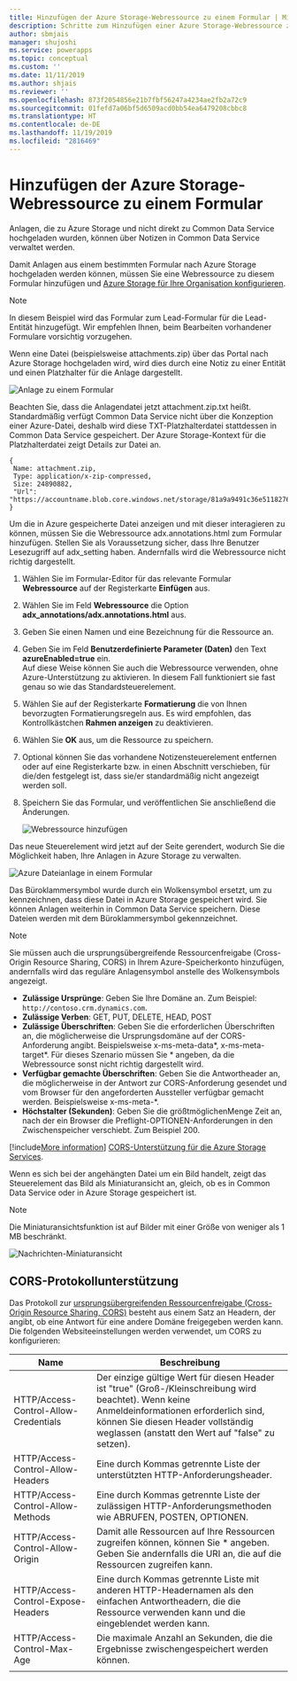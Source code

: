 ```yaml
---
title: Hinzufügen der Azure Storage-Webressource zu einem Formular | Microsoft-Dokumentation
description: Schritte zum Hinzufügen einer Azure Storage-Webressource zu einem Formular, um das Hochladen von Anhängen zu Azure Storage zu aktivieren.
author: sbmjais
manager: shujoshi
ms.service: powerapps
ms.topic: conceptual
ms.custom: ''
ms.date: 11/11/2019
ms.author: shjais
ms.reviewer: ''
ms.openlocfilehash: 873f2054856e21b7fbf56247a4234ae2fb2a72c9
ms.sourcegitcommit: 01fefd7a06bf5d6509acd0bb54ea6479208cbbc8
ms.translationtype: HT
ms.contentlocale: de-DE
ms.lasthandoff: 11/19/2019
ms.locfileid: "2816469"
---
```

# <a name="add-the-azure-storage-web-resource-to-a-form"></a>Hinzufügen der Azure Storage-Webressource zu einem Formular

Anlagen, die zu Azure Storage und nicht direkt zu Common Data Service hochgeladen wurden, können über Notizen in Common Data Service verwaltet werden.

Damit Anlagen aus einem bestimmten Formular nach Azure Storage hochgeladen werden können, müssen Sie eine Webressource zu diesem Formular hinzufügen und [Azure Storage für Ihre Organisation konfigurieren](enable-azure-storage.md).

> [!Note]
> In diesem Beispiel wird das Formular zum Lead-Formular für die Lead-Entität hinzugefügt. Wir empfehlen Ihnen, beim Bearbeiten vorhandener Formulare vorsichtig vorzugehen.

Wenn eine Datei (beispielsweise attachments.zip) über das Portal nach Azure Storage hochgeladen wird, wird dies durch eine Notiz zu einer Entität und einen Platzhalter für die Anlage dargestellt.

![Anlage zu einem Formular](media/notes-attachment-lead-form.png "Platzhalter für die Anlage in einem Formular")

Beachten Sie, dass die Anlagendatei jetzt attachment.zip.txt heißt. Standardmäßig verfügt Common Data Service nicht über die Konzeption einer Azure-Datei, deshalb wird diese TXT-Platzhalterdatei stattdessen in Common Data Service gespeichert. Der Azure Storage-Kontext für die Platzhalterdatei zeigt Details zur Datei an.
```
{
 Name: attachment.zip,
 Type: application/x-zip-compressed,
 Size: 24890882,
 "Url": "https://accountname.blob.core.windows.net/storage/81a9a9491c36e51182760026833bcf82/attachment.zip"
}
```

Um die in Azure gespeicherte Datei anzeigen und mit dieser interagieren zu können, müssen Sie die Webressource adx.annotations.html zum Formular hinzufügen. Stellen Sie als Voraussetzung sicher, dass Ihre Benutzer Lesezugriff auf adx_setting haben. Andernfalls wird die Webressource nicht richtig dargestellt.

1. Wählen Sie im Formular-Editor für das relevante Formular **Webressource** auf der Registerkarte **Einfügen** aus.

2. Wählen Sie im Feld **Webressource** die Option **adx_annotations/adx.annotations.html** aus.

3. Geben Sie einen Namen und eine Bezeichnung für die Ressource an.

4. Geben Sie im Feld **Benutzerdefinierte Parameter (Daten)** den Text **azureEnabled=true** ein. <br>Auf diese Weise können Sie auch die Webressource verwenden, ohne Azure-Unterstützung zu aktivieren. In diesem Fall funktioniert sie fast genau so wie das Standardsteuerelement.</br>

5. Wählen Sie auf der Registerkarte **Formatierung** die von Ihnen bevorzugten Formatierungsregeln aus. Es wird empfohlen, das Kontrollkästchen **Rahmen anzeigen** zu deaktivieren.

6. Wählen Sie **OK** aus, um die Ressource zu speichern.

7. Optional können Sie das vorhandene Notizensteuerelement entfernen oder auf eine Registerkarte bzw. in einen Abschnitt verschieben, für die/den festgelegt ist, dass sie/er standardmäßig nicht angezeigt werden soll.

8. Speichern Sie das Formular, und veröffentlichen Sie anschließend die Änderungen.

   ![Webressource hinzufügen](media/add-web-resource.png "Webressource hinzufügen")

Das neue Steuerelement wird jetzt auf der Seite gerendert, wodurch Sie die Möglichkeit haben, Ihre Anlagen in Azure Storage zu verwalten.

![Azure Dateianlage in einem Formular](media/azure-file-attachment-lead-form.png "Azure Dateianlage in einem Formular")

Das Büroklammersymbol wurde durch ein Wolkensymbol ersetzt, um zu kennzeichnen, dass diese Datei in Azure Storage gespeichert wird. Sie können Anlagen weiterhin in Common Data Service speichern. Diese Dateien werden mit dem Büroklammersymbol gekennzeichnet.

> [!Note]
> Sie müssen auch die ursprungsübergreifende Ressourcenfreigabe (Cross-Origin Resource Sharing, CORS) in Ihrem Azure-Speicherkonto hinzufügen, andernfalls wird das reguläre Anlagensymbol anstelle des Wolkensymbols angezeigt.
> - **Zulässige Ursprünge**: Geben Sie Ihre Domäne an. Zum Beispiel: `http://contoso.crm.dynamics.com`.
> - **Zulässige Verben**: GET, PUT, DELETE, HEAD, POST
> - **Zulässige Überschriften**: Geben Sie die erforderlichen Überschriften an, die möglicherweise die Ursprungsdomäne auf der CORS-Anforderung angibt. Beispielsweise x-ms-meta-data\*, x-ms-meta-target\*. Für dieses Szenario müssen Sie * angeben, da die Webressource sonst nicht richtig dargestellt wird.
> - **Verfügbar gemachte Überschriften**: Geben Sie die Antwortheader an, die möglicherweise in der Antwort zur CORS-Anforderung gesendet und vom Browser für den angeforderten Aussteller verfügbar gemacht werden. Beispielsweise x-ms-meta-\*.
> - **Höchstalter (Sekunden)**: Geben Sie die größtmöglichenMenge Zeit an, nach der ein Browser die Preflight-OPTIONEN-Anforderungen in den Zwischenspeicher verschiebt. Zum Beispiel 200.
> 
> [!include[More information](../../includes/proc-more-information.md)] [CORS-Unterstützung für die Azure Storage Services](https://docs.microsoft.com/rest/api/storageservices/cross-origin-resource-sharing--cors--support-for-the-azure-storage-services).

Wenn es sich bei der angehängten Datei um ein Bild handelt, zeigt das Steuerelement das Bild als Miniaturansicht an, gleich, ob es in Common Data Service oder in Azure Storage gespeichert ist.

> [!Note]
> Die Miniaturansichtsfunktion ist auf Bilder mit einer Größe von weniger als 1 MB beschränkt.

![Nachrichten-Miniaturansicht](media/notes-thumbnail.png "Nachrichten-Miniaturansicht")

## <a name="cors-protocol-support"></a>CORS-Protokollunterstützung

Das Protokoll zur [ursprungsübergreifenden Ressourcenfreigabe (Cross-Origin Resource Sharing, CORS)](https://www.w3.org/TR/cors/) besteht aus einem Satz an Headern, der angibt, ob eine Antwort für eine andere Domäne freigegeben werden kann.
Die folgenden Websiteeinstellungen werden verwendet, um CORS zu konfigurieren:

|                 Name                  |                                                                            Beschreibung                                                                            |
|---------------------------------------|-------------------------------------------------------------------------------------------------------------------------------------------------------------------|
| HTTP/Access-Control-Allow-Credentials | Der einzige gültige Wert für diesen Header ist "true" (Groß-/Kleinschreibung wird beachtet). Wenn keine Anmeldeinformationen erforderlich sind, können Sie diesen Header vollständig weglassen (anstatt den Wert auf "false" zu setzen). |
|   HTTP/Access-Control-Allow-Headers   |                                                   Eine durch Kommas getrennte Liste der unterstützten HTTP-Anforderungsheader.                                                   |
|   HTTP/Access-Control-Allow-Methods   |                                      Eine durch Kommas getrennte Liste der zulässigen HTTP-Anforderungsmethoden wie ABRUFEN, POSTEN, OPTIONEN.                                       |
|   HTTP/Access-Control-Allow-Origin    |                   Damit alle Ressourcen auf Ihre Ressourcen zugreifen können, können Sie \* angeben. Geben Sie andernfalls die URI an, die auf die Ressourcen zugreifen kann.                   |
|  HTTP/Access-Control-Expose-Headers   |                Eine durch Kommas getrennte Liste mit anderen HTTP-Headernamen als den einfachen Antwortheadern, die die Ressource verwenden kann und die eingeblendet werden kann.                 |
|      HTTP/Access-Control-Max-Age      |                                                       Die maximale Anzahl an Sekunden, die die Ergebnisse zwischengespeichert werden können.                                                        |
|                                       |                                                                                                                                                                   |

